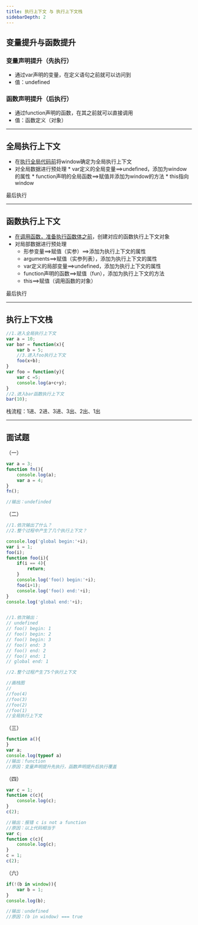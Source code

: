 ```yaml
---
title: 执行上下文 与 执行上下文栈
sidebarDepth: 2
---
```


## 变量提升与函数提升

### 变量声明提升（先执行）
* 通过var声明的变量，在定义语句之前就可以访问到
* 值：undefined

### 函数声明提升（后执行）

* 通过function声明的函数，在其之前就可以直接调用
* 值：函数定义（对象）

* * *

## 全局执行上下文

* 在<u>执行全局代码前</u>将window确定为全局执行上下文
* 对全局数据进行预处理
        * var定义的全局变量==>undefined，添加为window的属性
        * function声明的全局函数==>赋值并添加为window的方法
        * this指向window

最后执行
* * *

## 函数执行上下文

* <u>在调用函数，准备执行函数体之前</u>，创建对应的函数执行上下文对象
* 对局部数据进行预处理
    * 形参变量==>赋值（实参）==>添加为执行上下文的属性
    * arguments==>赋值（实参列表），添加为执行上下文的属性
    * var定义的局部变量==>undefined，添加为执行上下文的属性
    * function声明的函数==>赋值（fun），添加为执行上下文的方法
    * this==>赋值（调用函数的对象）
    
最后执行

* * *
 ## 执行上下文栈
 
```javascript
//1.进入全局执行上下文
var a = 10;
var bar = function(x){
    var b = 5;
    //3.进入foo执行上下文
    foo(x+b);
}
var foo = function(y){
    var c =5;
    console.log(a+c+y);
}
//2.进入bar函数执行上下文
bar(10);
```

栈流程：1进、2进、3进、3出、2出、1出


* * *
## 面试题

（一）
```javascript
var a = 3;
function fn(){
    console.log(a);
    var a = 4;
}
fn();

//输出：undefinded
```

（二）
```javascript
//1.依次输出了什么？
//2.整个过程中产生了几个执行上下文？

console.log('global begin:'+i);
var i = 1;
foo(i);
function foo(i){
    if(i == 4){
        return;
    }
    console.log('foo() begin:'+i);
    foo(i+1);
    console.log('foo() end:'+i);
}
console.log('global end:'+i);


//1.依次输出：
// undefined
// foo() begin: 1
// foo() begin: 2
// foo() begin: 3
// foo() end: 3
// foo() end: 2
// foo() end: 1
// global end: 1

//2.整个过程产生了5个执行上下文

//画栈图
//
//foo(4)
//foo(3)
//foo(2)
//foo(1)
//全局执行上下文
```

（三）
```javascript
function a(){
}
var a;
console.log(typeof a)
//输出：function
//原因：变量声明提升先执行，函数声明提升后执行覆盖
```
（四）
```javascript
var c = 1;
function c(c){
    console.log(c);
}
c(2);

//输出：报错 c is not a function
//原因：以上代码相当于
var c;
function c(c){
    console.log(c);
}
c = 1;
c(2);
```
（六）
```javascript
if(!(b in window)){
    var b = 1;
}
console.log(b);

//输出：undefined
//原因：(b in window) === true
```